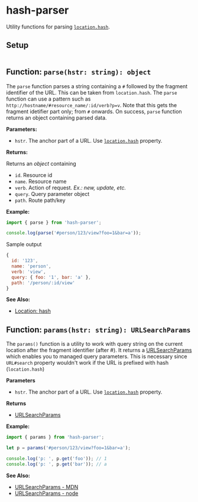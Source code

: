 # hash-parser

Utility functions for parsing [`location.hash`](https://developer.mozilla.org/en-US/docs/Web/API/Location/hash).

## Setup
```
```


## Function: `parse(hstr: string): object`

The `parse` function parses a string containing a `#` followed by the fragment identifier of the URL. This can be taken from `location.hash`. The `parse` function can use a pattern such as `http://hostname/#resource_name/:id/verb?p=v`. Note that this gets the fragment idetifier part only; from `#` onwards. On success, `parse` function returns an object containing parsed data.

**Parameters:**

- `hstr`. The anchor part of a URL. Use [`location.hash`](https://developer.mozilla.org/en-US/docs/Web/API/Location/hash) property.

**Returns:**

Returns an *object* containing

- `id`. Resource id
- `name`. Resource name
- `verb`. Action of request. *Ex.: new, update, etc.*
- `query`. Query parameter object
- `path`. Route path/key

**Example:**

```javascript
import { parse } from 'hash-parser';

console.log(parse('#person/123/view?foo=1&bar=a'));
```

Sample output

```javascript
{
  id: '123',
  name: 'person',
  verb: 'view',
  query: { foo: '1', bar: 'a' },
  path: '/person/:id/view'
}
```

**See Also:**

- [Location: hash](https://developer.mozilla.org/en-US/docs/Web/API/Location/hash)


## Function: `params(hstr: string): URLSearchParams`

The `params()` function is a utility to work with query string on the current location after the fragment identifier (after #). It returns a [URLSearchParams](https://developer.mozilla.org/en-US/docs/Web/API/URLSearchParams) which enables you to managed query parameters. This is necessary since `URL#search` property wouldn't work if the URL is prefixed with hash (`location.hash`)

**Parameters**

- `hstr`. The anchor part of a URL. Use [`location.hash`](https://developer.mozilla.org/en-US/docs/Web/API/Location/hash) property.

**Returns**

- [URLSearchParams](https://developer.mozilla.org/en-US/docs/Web/API/URLSearchParams)

**Example:**

```javascript
import { params } from 'hash-parser';

let p = params('#person/123/view?foo=1&bar=a');

console.log('p: ', p.get('foo')); // 1
console.log('p: ', p.get('bar')); // a
```

**See Also:**

- [URLSearchParams - MDN](https://developer.mozilla.org/en-US/docs/Web/API/URLSearchParams)
- [URLSearchParams - node](https://nodejs.org/dist/latest-v16.x/docs/api/url.html#url_class_urlsearchparams)
